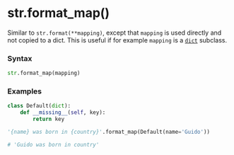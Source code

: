 # str.format_map()

Similar to `str.format(**mapping)`, except that `mapping` is used directly and not copied to a dict. This is useful if for example `mapping` is a [`dict`](/built-in-types/dict/) subclass.

### Syntax

```python
str.format_map(mapping)
```

### Examples

```python
class Default(dict):
    def __missing__(self, key):
        return key

'{name} was born in {country}'.format_map(Default(name='Guido'))

# 'Guido was born in country'
```